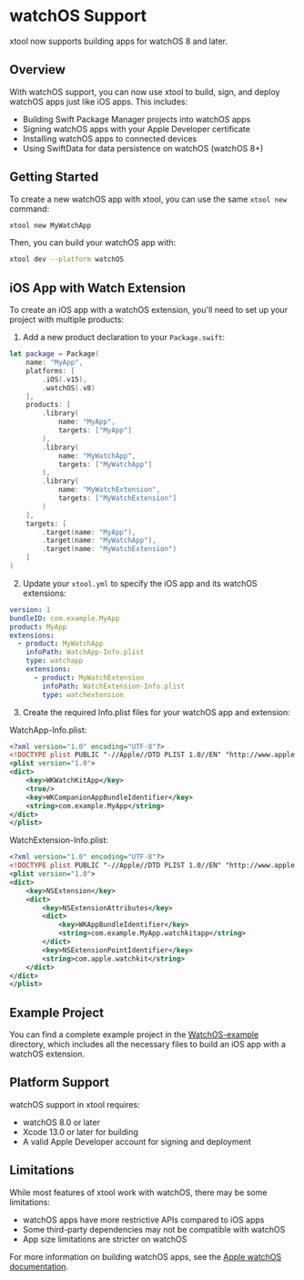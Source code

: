 # watchOS Support

xtool now supports building apps for watchOS 8 and later.

## Overview

With watchOS support, you can now use xtool to build, sign, and deploy watchOS apps just like iOS apps. This includes:

- Building Swift Package Manager projects into watchOS apps
- Signing watchOS apps with your Apple Developer certificate
- Installing watchOS apps to connected devices
- Using SwiftData for data persistence on watchOS (watchOS 8+)

## Getting Started

To create a new watchOS app with xtool, you can use the same `xtool new` command:

```bash
xtool new MyWatchApp
```

Then, you can build your watchOS app with:

```bash
xtool dev --platform watchOS
```

## iOS App with Watch Extension

To create an iOS app with a watchOS extension, you'll need to set up your project with multiple products:

1. Add a new product declaration to your `Package.swift`:

```swift
let package = Package(
    name: "MyApp",
    platforms: [
        .iOS(.v15),
        .watchOS(.v8)
    ],
    products: [
        .library(
            name: "MyApp",
            targets: ["MyApp"]
        ),
        .library(
            name: "MyWatchApp",
            targets: ["MyWatchApp"]
        ),
        .library(
            name: "MyWatchExtension",
            targets: ["MyWatchExtension"]
        )
    ],
    targets: [
        .target(name: "MyApp"),
        .target(name: "MyWatchApp"),
        .target(name: "MyWatchExtension")
    ]
)
```

2. Update your `xtool.yml` to specify the iOS app and its watchOS extensions:

```yaml
version: 1
bundleID: com.example.MyApp
product: MyApp
extensions:
  - product: MyWatchApp
    infoPath: WatchApp-Info.plist
    type: watchapp
    extensions:
      - product: MyWatchExtension
        infoPath: WatchExtension-Info.plist
        type: watchextension
```

3. Create the required Info.plist files for your watchOS app and extension:

WatchApp-Info.plist:
```xml
<?xml version="1.0" encoding="UTF-8"?>
<!DOCTYPE plist PUBLIC "-//Apple//DTD PLIST 1.0//EN" "http://www.apple.com/DTDs/PropertyList-1.0.dtd">
<plist version="1.0">
<dict>
    <key>WKWatchKitApp</key>
    <true/>
    <key>WKCompanionAppBundleIdentifier</key>
    <string>com.example.MyApp</string>
</dict>
</plist>
```

WatchExtension-Info.plist:
```xml
<?xml version="1.0" encoding="UTF-8"?>
<!DOCTYPE plist PUBLIC "-//Apple//DTD PLIST 1.0//EN" "http://www.apple.com/DTDs/PropertyList-1.0.dtd">
<plist version="1.0">
<dict>
    <key>NSExtension</key>
    <dict>
        <key>NSExtensionAttributes</key>
        <dict>
            <key>WKAppBundleIdentifier</key>
            <string>com.example.MyApp.watchkitapp</string>
        </dict>
        <key>NSExtensionPointIdentifier</key>
        <string>com.apple.watchkit</string>
    </dict>
</dict>
</plist>
```

## Example Project

You can find a complete example project in the [WatchOS-example](WatchOS-example) directory, which includes all the necessary files to build an iOS app with a watchOS extension.

## Platform Support

watchOS support in xtool requires:

- watchOS 8.0 or later
- Xcode 13.0 or later for building
- A valid Apple Developer account for signing and deployment

## Limitations

While most features of xtool work with watchOS, there may be some limitations:

- watchOS apps have more restrictive APIs compared to iOS apps
- Some third-party dependencies may not be compatible with watchOS
- App size limitations are stricter on watchOS

For more information on building watchOS apps, see the [Apple watchOS documentation](https://developer.apple.com/watchos/).
